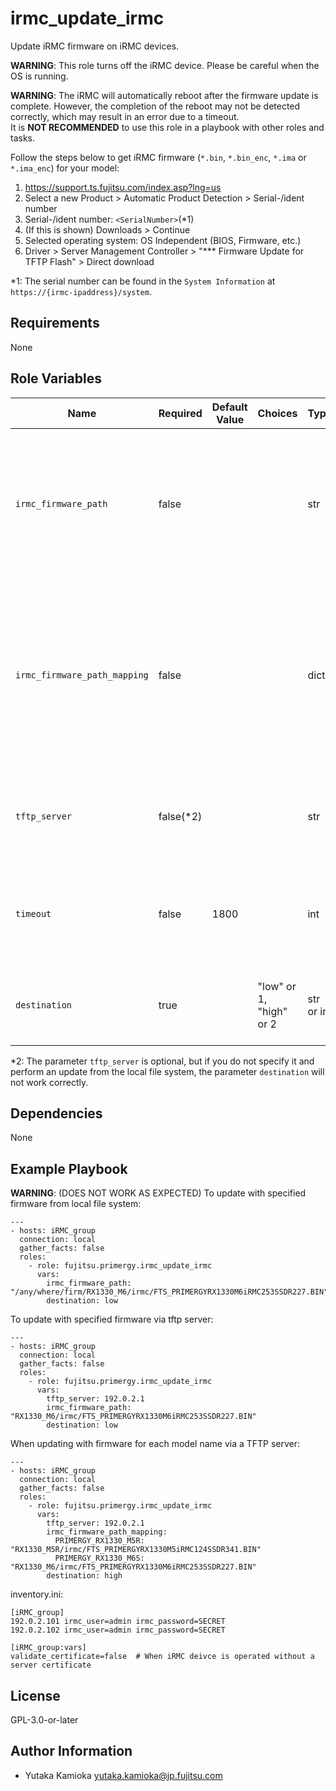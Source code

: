 irmc_update_irmc
================

Update iRMC firmware on iRMC devices.

**WARNING**:
This role turns off the iRMC device.
Please be careful when the OS is running.

**WARNING**:
The iRMC will automatically reboot after the firmware update is complete.
However, the completion of the reboot may not be detected correctly,
which may result in an error due to a timeout.  
It is **NOT RECOMMENDED** to use this role in a playbook with other roles and tasks.

Follow the steps below to get iRMC firmware (`*.bin`, `*.bin_enc`, `*.ima` or `*.ima_enc`) for your model:

1. <https://support.ts.fujitsu.com/index.asp?lng=us>
2. Select a new Product > Automatic Product Detection > Serial-/ident number
3. Serial-/ident number: `<SerialNumber>`(*1)
4. (If this is shown) Downloads > Continue
5. Selected operating system: OS Independent (BIOS, Firmware, etc.)
6. Driver > Server Management Controller > "*** Firmware Update for TFTP Flash" > Direct download

*1: The serial number can be found in the `System Information` at `https://{irmc-ipaddress}/system`.

Requirements
------------

None

Role Variables
--------------

| Name | Required | Default Value | Choices | Type | Description |
|------|----------|---------------|---------|------|-------------|
| `irmc_firmware_path` | false | | | str | Path to the firmware.<br/>Specified as absolute path or relative from the playbook.<br/>If `tftp_server` is specified, it is specified as a path from the root of the TFTP server.<br/>If `irmc_firmware_path_mapping` does not have a key corresponding to the model name, this value is applied. |
| `irmc_firmware_path_mapping` | false | | | dict | Mapping of paths to the firmware with the model name of the target node (e.g. `"PRIMERGY_RX1330_M6S"`) as key.<br/>The specification of the path description is the same as the parameter `irmc_firmware_path`.<br/>If there is no key corresponding to the model name and the parameter `irmc_firmware_path` is not specified, an error is raised. |
| `tftp_server` | false(*2) | | | str | IP address or hostname of the TFTP server from which to download the firmware.<br/>If not specified, the path is assumed to be the file system of the Ansible control node. |
| `timeout` | false | 1800 | | int | Timeout for the update process (seconds).<br/>However, only Ansible tasks are interrupted by timeouts, and update tasks that have started executing on the target node are not stopped. |
| `destination` | true | | "low" or 1, "high" or 2 | str or int | Specify the destination to which the firmware will be written.<br/>After the update is complete, the iRMC will reboot from this destination. |

*2: The parameter `tftp_server` is optional, but if you do not specify it and perform an update from the local file system, the parameter `destination` will not work correctly.

Dependencies
------------

None

Example Playbook
----------------

**WARNING**: (DOES NOT WORK AS EXPECTED) To update with specified firmware from local file system:

    ---
    - hosts: iRMC_group
      connection: local
      gather_facts: false
      roles:
        - role: fujitsu.primergy.irmc_update_irmc
          vars:
            irmc_firmware_path: "/any/where/firm/RX1330_M6/irmc/FTS_PRIMERGYRX1330M6iRMC253SSDR227.BIN"
            destination: low

To update with specified firmware via tftp server:

    ---
    - hosts: iRMC_group
      connection: local
      gather_facts: false
      roles:
        - role: fujitsu.primergy.irmc_update_irmc
          vars:
            tftp_server: 192.0.2.1
            irmc_firmware_path: "RX1330_M6/irmc/FTS_PRIMERGYRX1330M6iRMC253SSDR227.BIN"
            destination: low

When updating with firmware for each model name via a TFTP server:

    ---
    - hosts: iRMC_group
      connection: local
      gather_facts: false
      roles:
        - role: fujitsu.primergy.irmc_update_irmc
          vars:
            tftp_server: 192.0.2.1
            irmc_firmware_path_mapping:
              PRIMERGY_RX1330_M5R: "RX1330_M5R/irmc/FTS_PRIMERGYRX1330M5iRMC124SSDR341.BIN"
              PRIMERGY_RX1330_M6S: "RX1330_M6/irmc/FTS_PRIMERGYRX1330M6iRMC253SSDR227.BIN"
            destination: high

inventory.ini:

    [iRMC_group]
    192.0.2.101 irmc_user=admin irmc_password=SECRET
    192.0.2.102 irmc_user=admin irmc_password=SECRET

    [iRMC_group:vars]
    validate_certificate=false  # When iRMC deivce is operated without a server certificate

License
-------

GPL-3.0-or-later

Author Information
------------------

- Yutaka Kamioka <yutaka.kamioka@jp.fujitsu.com>
